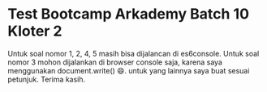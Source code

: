 # Test Bootcamp Arkademy Batch 10 Kloter 2
Untuk soal nomor 1, 2, 4, 5 masih bisa dijalancan di es6console. Untuk soal nomor 3 mohon dijalankan di browser console saja, karena saya menggunakan document.write() :smile:.
untuk yang lainnya saya buat sesuai petunjuk.
Terima kasih.

